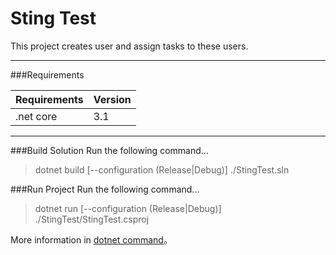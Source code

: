 # Sting Test

This project creates user and assign tasks to these users.

-------------
###Requirements
                    
Requirements  | Version
------------- | -------------
.net core | 3.1

-------------
###Build Solution
Run the following command...

>dotnet build [--configuration (Release|Debug)] ./StingTest.sln

###Run Project
Run the following command...

>dotnet run [--configuration (Release|Debug)] ./StingTest/StingTest.csproj


More information in [dotnet command](https://docs.microsoft.com/en-us/dotnet/core/tools/dotnet)。
